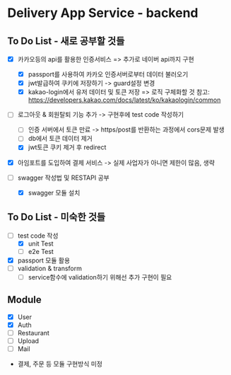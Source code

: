 # Delivery App Service - backend

## To Do List - 새로 공부할 것들

- [x] 카카오등의 api를 활용한 인증서비스 => 추가로 네이버 api까지 구현

  - [x] passport를 사용하여 카카오 인증서버로부터 데이터 불러오기
  - [x] jwt발급하여 쿠키에 저장하기 -> guard설정 변경
  - [x] kakao-login에서 유저 데이터 및 토큰 저장 => 로직 구체화할 것
        참고: https://developers.kakao.com/docs/latest/ko/kakaologin/common

- [ ] 로그아웃 & 회원탈퇴 기능 추가 -> 구현후에 test code 작성하기
  - [ ] 인증 서버에서 토큰 만료 -> https/post를 반환하는 과정에서 cors문제 발생
  - [ ] db에서 토큰 데이터 제거
  - [x] jwt토큰 쿠키 제거 후 redirect

- [x] 아임포트를 도입하여 결제 서비스 -> 실제 사업자가 아니면 제한이 많음, 생략
- [ ] swagger 작성법 및 RESTAPI 공부
  - [x] swagger 모듈 설치

## To Do List - 미숙한 것들

- [ ] test code 작성
  - [x] unit Test
  - [ ] e2e Test
- [x] passport 모듈 활용
- [ ] validation & transform
  - [ ] service함수에 validation하기 위해선 추가 구현이 필요

## Module

- [x] User
- [x] Auth
- [ ] Restaurant
- [ ] Upload
- [ ] Mail

- 결제, 주문 등 모듈 구현방식 미정
